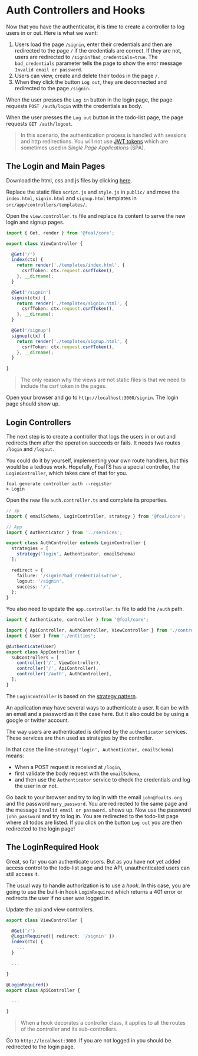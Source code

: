 # Auth Controllers and Hooks

Now that you have the authenticator, it is time to create a controller to log users in or out. Here is what we want:

1. Users load the page `/signin`, enter their credentials and then are redirected to the page `/` if the credentials are correct. If they are not, users are redirected to `/signin?bad_credentials=true`. The `bad_credentials` parameter tells the page to show the error message `Invalid email or password`.
1. Users can view, create and delete their todos in the page `/`.
1. When they click the button `Log out`, they are deconnected and redirected to the page `/signin`.

When the user presses the `Log in` button in the login page, the page requests `POST /auth/login` with the credentials as body.

When the user presses the `Log out` button in the todo-list page, the page requests `GET /auth/logout`.

> In this scenario, the authentication process is handled with sessions and http redirections. You will not use [JWT tokens](https://en.wikipedia.org/wiki/JSON_Web_Token#Use) which are sometimes used in *Single Page Applications* (SPA).

## The Login and Main Pages

Download the html, css and js files by clicking [here](https://foalts.org/multi-user-todo-list.zip).

Replace the static files `script.js` and `style.js` in `public/` and move the `index.html`, `signin.html` and `signup.html` templates in `src/app/controllers/templates/`.

Open the `view.controller.ts` file and replace its content to serve the new login and signup pages.

```typescript
import { Get, render } from '@foal/core';

export class ViewController {

  @Get('/')
  index(ctx) {
    return render('./templates/index.html', {
      csrfToken: ctx.request.csrfToken(),
    }, __dirname);
  }

  @Get('/signin')
  signin(ctx) {
    return render('./templates/signin.html', {
      csrfToken: ctx.request.csrfToken(),
    }, __dirname);
  }

  @Get('/signup')
  signup(ctx) {
    return render('./templates/signup.html', {
      csrfToken: ctx.request.csrfToken(),
    }, __dirname);
  }

}

```

> The only reason why the views are not static files is that we need to include the csrf token in the pages.

Open your browser and go to `http://localhost:3000/signin`. The login page should show up.

## Login Controllers

The next step is to create a controller that logs the users in or out and redirects them after the operation succeeds or fails. It needs two routes `/login` and `/logout`.

You could do it by yourself, implementing your own route handlers, but this would be a tedious work. Hopefully, FoalTS has a special controller, the `LoginController`, which takes care of that for you.

```
foal generate controller auth --register
> Login
```

Open the new file `auth.controller.ts` and complete its properties.

```typescript
// 3p
import { emailSchema, LoginController, strategy } from '@foal/core';

// App
import { Authenticator } from '../services';

export class AuthController extends LoginController {
  strategies = [
    strategy('login', Authenticator, emailSchema)
  ];

  redirect = {
    failure: '/signin?bad_credentials=true',
    logout: '/signin',
    success: '/',
  };
}

```

You also need to update the `app.controller.ts` file to add the `/auth` path.

```typescript
import { Authenticate, controller } from '@foal/core';

import { ApiController, AuthController, ViewController } from './controllers';
import { User } from './entities';

@Authenticate(User)
export class AppController {
  subControllers = [
    controller('/', ViewController),
    controller('/', ApiController),
    controller('/auth', AuthController),
  ];
}

```

The `LoginController` is based on the [strategy pattern](https://en.wikipedia.org/wiki/Strategy_pattern).

An application may have several ways to authenticate a user. It can be with an email and a password as it the case here. But it also could be by using a google or twitter account.

The way users are authenticated is defined by the `authenticator` services. These services are then used as strategies by the controller.

In that case the line `strategy('login', Authenticator, emailSchema)` means:
- When a POST request is received at `/login`,
- first validate the body request with the `emailSchema`,
- and then use the `Authenticator` service to check the credentials and log the user in or not.

Go back to your browser and try to log in with the email `john@foalts.org` and the password `mary_password`. You are redirected to the same page and the message `Invalid email or password.` shows up. Now use the password `john_password` and try to log in. You are redirected to the todo-list page where all todos are listed. If you click on the button `Log out` you are then redirected to the login page!

## The LoginRequired Hook

Great, so far you can authenticate users. But as you have not yet added access control to the todo-list page and the API, unauthenticated users can still access it.

The usual way to handle authorization is to use a *hook*. In this case, you are going to use the built-in hook `LoginRequired` which returns a 401 error or redirects the user if no user was logged in. 

Update the api and view controllers.

```typescript
export class ViewController {

  @Get('/')
  @LoginRequired({ redirect: '/signin' })
  index(ctx) {
    ...
  }

  ...

}
```

```typescript
@LoginRequired()
export class ApiController {

  ...

}
```

> When a hook decorates a controller class, it applies to all the routes of the controller and its sub-controllers.

Go to `http://localhost:3000`. If you are not logged in you should be redirected to the login page.